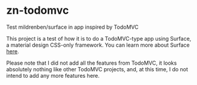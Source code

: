 # zn-todomvc
Test mildrenben/surface in app inspired by TodoMVC

This project is a test of how it is to do a TodoMVC-type app using Surface, a material design CSS-only framework.  You can learn more about Surface [here](https://github.com/mildrenben/surface).

Please note that I did not add all the features from TodoMVC, it looks absolutely nothing like other TodoMVC projects, and, at this time, I do not intend to add any more features here.
